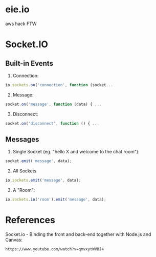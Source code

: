 # eie.io
aws hack
FTW

# Socket.IO

## Built-in Events

1. Connection:
```javascript 
io.sockets.on('connection', function (socket...
```
2. Message: 
```javascript 
socket.on('message', function (data) { ...
```
3. Disconnect: 
```javascript 
socket.on('disconnect', function () { ...
```

## Messages
1. Single Socket (eg. "hello X and welcome to the chat room"):
```javascript 
socket.emit('message', data);
```
2. All Sockets
```javascript 
io.sockets.emit('message', data);
```
3. A "Room":
```javascript 
io.sockets.in('room').emit('message', data);
```


# References

Socket.io - Binding the front and back-end together with Node.js and Canvas: 
```
https://www.youtube.com/watch?v=qmvxytWVBJ4
```
